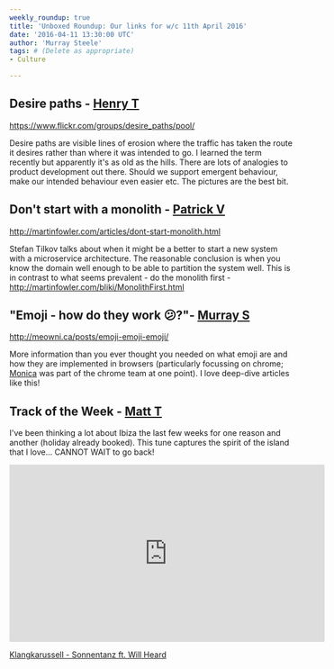 ```yaml
---
weekly_roundup: true
title: 'Unboxed Roundup: Our links for w/c 11th April 2016'
date: '2016-04-11 13:30:00 UTC'
author: 'Murray Steele'
tags: # (Delete as appropriate)
- Culture

---
```


## Desire paths - [Henry T](/people#henry-turner)

https://www.flickr.com/groups/desire_paths/pool/

Desire paths are visible lines of erosion where the traffic has taken the route it desires rather than where it was intended to go. I learned the term recently but apparently it's as old as the hills. There are lots of analogies to product development out there. Should we support emergent behaviour, make our intended behaviour even easier etc. The pictures are the best bit.

## Don't start with a monolith - [Patrick V](/people#patrick-vine)

http://martinfowler.com/articles/dont-start-monolith.html

Stefan Tilkov talks about when it might be a better to start a new system with a microservice architecture.  The reasonable conclusion is when you know the domain well enough to be able to partition the system well.  This is in contrast to what seems prevalent - do the monolith first - http://martinfowler.com/bliki/MonolithFirst.html

## "Emoji - how do they work 😕?"- [Murray S](/people#murray-steele)

http://meowni.ca/posts/emoji-emoji-emoji/

More information than you ever thought you needed on what emoji are and how they are implemented in browsers (particularly focussing on chrome; [Monica](http://meowni.ca/) was part of the chrome team at one point).  I love deep-dive articles like this!

## Track of the Week - [Matt T](/people#matt-turrell)

I've been thinking a lot about Ibiza the last few weeks for one reason and another (holiday already booked).
This tune captures the spirit of the island that I love... CANNOT WAIT to go back!

<iframe width="560" height="315" src="https://www.youtube.com/embed/79YDgv_zWA4" frameborder="0" allowfullscreen></iframe>

[Klangkarussell - Sonnentanz ft. Will Heard](https://www.youtube.com/watch?v=79YDgv_zWA4)
